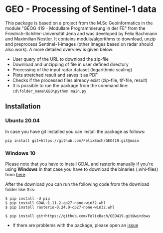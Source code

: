 # GEO - Processing of Sentinel-1 data
This package is based on a project from the M.Sc Geoinformatics in the module "GEOG 419 - Modullare Programmierung in der FE" from the Friedrich-Schiller-Universität Jena and was developed by Felix Bachmann and Maximilian Nestler.
It contains moduls/algorithms to download, unzip and preprocess Sentinel-1-images (other images based on radar should also work). A more detailed overview is given below:

- User query of the URL to download the zip-file
- Download and unzipping of file in user defined directory
- Processing of the input radar dataset (logarithmic scaling)
- Plots stretched result and saves it as PDF
- Checks if the processed files already exist (zip-file, tif-file, result)
- It is possible to run the package from the command line: ```cd\folder_name\GEO\python main.py```

## Installation 

### Ubuntu 20.04

In case you have git installed you can install the package as follows: 

  ```pip install git+https://github.com/FelixBach/GEO419.git@main```

### Windows 10

Please note that you have to install GDAL and rasterio manually if you're using **Windows**
In that case you have to download the binaries (.whl-files) from [here](https://www.lfd.uci.edu/~gohlke/pythonlibs/).

After the download you can run the following code from the download folder like this:

```
$ pip install -U pip
$ pip install GDAL-1.11.2-cp27-none-win32.whl
$ pip install rasterio-0.24.0-cp27-none-win32.whl

$ pip install git+https://github.com/FelixBach/GEO419.git@windows

```

- If there are problems with the package, please open an [issue](https://github.com/FelixBach/GEO419/issues)
